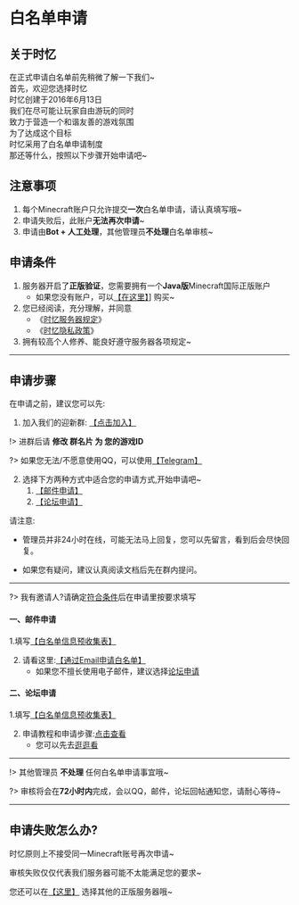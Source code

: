 # 白名单申请

## 关于时忆
在正式申请白名单前先稍微了解一下我们~  
首先，欢迎您选择时忆  
时忆创建于2016年6月13日  
我们在尽可能让玩家自由游玩的同时  
致力于营造一个和谐友善的游戏氛围  
为了达成这个目标  
时忆采用了白名单申请制度  
那还等什么，按照以下步骤开始申请吧~

## 注意事项

1. 每个Minecraft账户只允许提交**一次**白名单申请，请认真填写哦~
2. 申请失败后，此账户**无法再次申请**~
3. 申请由**Bot + 人工处理**，其他管理员**不处理**白名单审核~


## 申请条件

1. 服务器开启了**正版验证**，您需要拥有一个**Java版**Minecraft国际正版账户
    - 如果您没有账户，可以[【在这里】](https://minecraft.net)] 购买~
2. 您已经阅读，充分理解，并同意
    - 《[时忆服务器规定](/join/rules.md)》
    - 《[时忆隐私政策](https://www.mcshiyi.com/blog/about/privacy-policy.html)》
3. 拥有较高个人修养、能良好遵守服务器各项规定~

------

## 申请步骤

在申请之前，建议您可以先:

1. 加入我们的迎新群: [【点击加入】](https://jq.qq.com/?_wv=1027&k=59H04f1)

!> 进群后请 **修改 群名片 为 您的游戏ID**

?> 如果您无法/不愿意使用QQ，可以使用[【Telegram】](https://t.me/joinchat/IdDH-Egtujuf1UzuCWznJw)

2. 选择下方两种方式中适合您的申请方式,开始申请吧~
    1. [【邮件申请】](#一、邮件申请)
    2. [【论坛申请】](#二、论坛申请)

请注意:

- 管理员并非24小时在线，可能无法马上回复，您可以先留言，看到后会尽快回复。

- 如果您有疑问，建议认真阅读文档后先在群内提问。

------


?> 我有邀请人?请确定[符合条件](/join/application/inviters.md)后在申请里按要求填写


#### 一、邮件申请

1.填写[【白名单信息预收集表】](https://wj.qq.com/s2/3175997/f522)

2. 请看这里:[【通过Email申请白名单】](join/application/whitelist-by-email.md)
    - 如果您不擅长使用电子邮件，建议选择[论坛申请](#二、论坛申请)

#### 二、论坛申请

1.填写[【白名单信息预收集表】](https://wj.qq.com/s2/3175997/f522)

2. 申请教程和申请步骤:[点击查看](https://bbs.mcshiyi.com/d/27)
    - 您可以先去[逛逛看](https://bbs.mcshiyi.com)


------

!> 其他管理员 **不处理** 任何白名单申请事宜哦~

?> 审核将会在**72小时内**完成，会以QQ，邮件，论坛回帖通知您，请耐心等待~

------

## 申请失败怎么办?

时忆原则上不接受同一Minecraft账号再次申请~    

审核失败仅仅代表我们服务器可能不太能满足您的要求~    

您还可以在[【这里】](http://www.mcbbs.net/forum-server-1.html) 选择其他的正版服务器哦~
